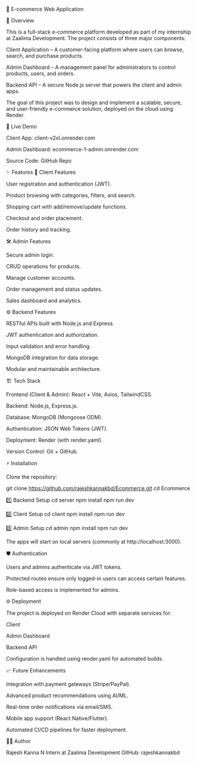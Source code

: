 🛒 E-commerce Web Application


📌 Overview

This is a full-stack e-commerce platform developed as part of my internship at Zaalima Development. The project consists of three major components:

Client Application – A customer-facing platform where users can browse, search, and purchase products.

Admin Dashboard – A management panel for administrators to control products, users, and orders.

Backend API – A secure Node.js server that powers the client and admin apps.

The goal of this project was to design and implement a scalable, secure, and user-friendly e-commerce solution, deployed on the cloud using Render.


🚀 Live Demo

Client App: client-v2xl.onrender.com

Admin Dashboard: ecommerce-1-admin.onrender.com

Source Code: GitHub Repo


✨ Features
👤 Client Features

User registration and authentication (JWT).

Product browsing with categories, filters, and search.

Shopping cart with add/remove/update functions.

Checkout and order placement.

Order history and tracking.


🛠️ Admin Features

Secure admin login.

CRUD operations for products.

Manage customer accounts.

Order management and status updates.

Sales dashboard and analytics.


⚙️ Backend Features

RESTful APIs built with Node.js and Express.

JWT authentication and authorization.

Input validation and error handling.

MongoDB integration for data storage.

Modular and maintainable architecture.


🏗️ Tech Stack

Frontend (Client & Admin): React + Vite, Axios, TailwindCSS.

Backend: Node.js, Express.js.

Database: MongoDB (Mongoose ODM).

Authentication: JSON Web Tokens (JWT).

Deployment: Render (with render.yaml).

Version Control: Git + GitHub.


⚡ Installation

Clone the repository:

git clone https://github.com/rajeshkannakbd/Ecommerce.git
cd Ecommerce

1️⃣ Backend Setup
cd server
npm install
npm run dev

2️⃣ Client Setup
cd client
npm install
npm run dev

3️⃣ Admin Setup
cd admin
npm install
npm run dev


The apps will start on local servers (commonly at http://localhost:3000).


🛡️ Authentication

Users and admins authenticate via JWT tokens.

Protected routes ensure only logged-in users can access certain features.

Role-based access is implemented for admins.


🌐 Deployment

The project is deployed on Render Cloud with separate services for:

Client

Admin Dashboard

Backend API

Configuration is handled using render.yaml for automated builds.


📈 Future Enhancements

Integration with payment gateways (Stripe/PayPal).

Advanced product recommendations using AI/ML.

Real-time order notifications via email/SMS.

Mobile app support (React Native/Flutter).

Automated CI/CD pipelines for faster deployment.


🧑‍💻 Author

Rajesh Kanna N
Intern at Zaalima Development
GitHub: rajeshkannakbd
